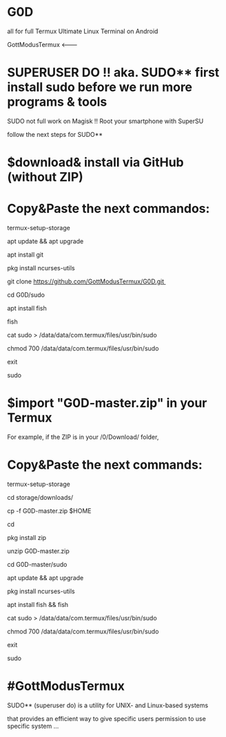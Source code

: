 # G0D
all for full Termux
Ultimate Linux Terminal on Android

GottModusTermux <---
# SUPERUSER DO !! aka. SUDO** first install sudo before we run more programs & tools

SUDO not full work on Magisk !! Root your smartphone with SuperSU

follow the next steps for SUDO**

# $download& install via GitHub (without ZIP)

# Copy&Paste the next commandos:

termux-setup-storage

apt update && apt upgrade

apt install git

pkg install ncurses-utils

git clone https://github.com/GottModusTermux/G0D.git 

cd G0D/sudo

apt install fish 

fish

cat sudo > /data/data/com.termux/files/usr/bin/sudo

chmod 700 /data/data/com.termux/files/usr/bin/sudo

exit

sudo

# $import "G0D-master.zip" in your Termux

For example, if the ZIP is in your /0/Download/ folder,

# Copy&Paste the next commands:

termux-setup-storage

cd storage/downloads/

cp -f G0D-master.zip $HOME

cd

pkg install zip

unzip G0D-master.zip 

cd G0D-master/sudo

apt update && apt upgrade

pkg install ncurses-utils

apt install fish && fish

cat sudo > /data/data/com.termux/files/usr/bin/sudo

chmod 700 /data/data/com.termux/files/usr/bin/sudo

exit

sudo

# #GottModusTermux

SUDO** (superuser do) is a utility for UNIX- and Linux-based systems

that provides an efficient way to give specific users permission to use specific system ...
